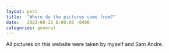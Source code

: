 ```yaml
---
layout: post
title:  "Where do the pictures come from?"
date:   2022-08-21 8:00:00 -0400
categories: general
---
```


All pictures on this website were taken by myself and Sam Andre.

